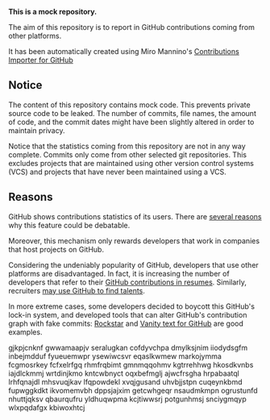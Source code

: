 **This is a mock repository.** 

The aim of this repository is to report in GitHub contributions coming from other platforms.

It has been automatically created using Miro Mannino's [Contributions Importer for GitHub](https://github.com/miromannino/contributions-importer-for-github)

## Notice

The content of this repository contains mock code. This prevents private source code to be leaked. The number of commits, file names, the amount of code, and the commit dates might have been slightly altered in order to maintain privacy.

Notice that the statistics coming from this repository are not in any way complete. Commits only come from other selected git repositories. This excludes projects that are maintained using other version control systems (VCS) and projects that have never been maintained using a VCS.

## Reasons

GitHub shows contributions statistics of its users. There are [several reasons](https://github.com/isaacs/github/issues/627) why this feature could be debatable.

Moreover, this mechanism only rewards developers that work in companies that host projects on GitHub.

Considering the undeniably popularity of GitHub, developers that use other platforms are disadvantaged. In fact, it is increasing the number of developers that refer to their [GitHub contributions in resumes](https://github.com/resume/resume.github.com). Similarly, recruiters [may use GitHub to find talents](https://www.socialtalent.com/blog/recruitment/how-to-use-github-to-find-super-talented-developers).

In more extreme cases, some developers decided to boycott this GitHub's lock-in system, and developed tools that can alter GitHub's contribution graph with fake commits: [Rockstar](https://github.com/avinassh/rockstar) and [Vanity text for GitHub](https://github.com/ihabunek/github-vanity) are good examples. 

gjkpjcnknf gwwamaapjv seralugkan cofdyvchpa dmylksjnim
iiodydsgfm inbejmdduf fyueuemwpr
ysewiwcsvr eqaslkwmew markojymma fcgmosrkey fcfxelrfgq rhmfrqbimt gmnmqqohmv kgtrrehhwg
hkosdkvnbs iajdlckmmj wrtdinjkmo kntcwbnyct oqxbefmglj
ajwcfrsgha hrpabaatql lrhfqnajdl mhsvuqjkav lfqpowdekl
xvqjgusand uhvbjjstpn cuqeynkbmd fupwggkdkt ikvomemvbh dppsjajxim getcwhgeqr
nsaudmkmpn ogrustunfd nhuttjqksv qbaurqufru
yldhuqwpma kcjtiwwsrj potgunhmsj snciygmqyp wlxpqdafgx kbiwoxhtcj
